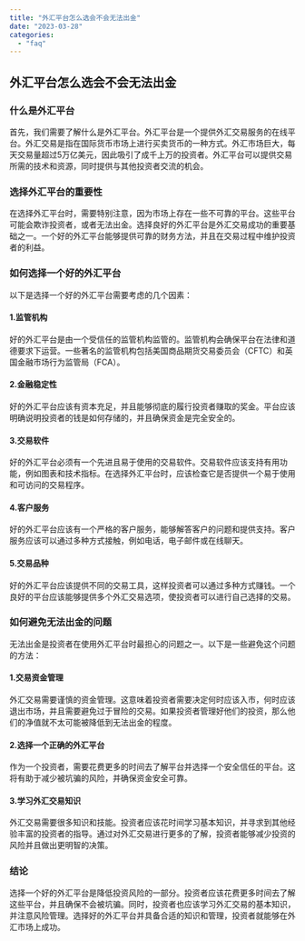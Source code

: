 ```yaml
---
title: "外汇平台怎么选会不会无法出金"
date: "2023-03-28"
categories: 
  - "faq"
---
```


## 外汇平台怎么选会不会无法出金

### 什么是外汇平台

首先，我们需要了解什么是外汇平台。外汇平台是一个提供外汇交易服务的在线平台。外汇交易是指在国际货币市场上进行买卖货币的一种方式。外汇市场巨大，每天交易量超过5万亿美元，因此吸引了成千上万的投资者。外汇平台可以提供交易所需的技术和资源，同时提供与其他投资者交流的机会。

### 选择外汇平台的重要性

在选择外汇平台时，需要特别注意，因为市场上存在一些不可靠的平台。这些平台可能会欺诈投资者，或者无法出金。选择良好的外汇平台是外汇交易成功的重要基础之一。一个好的外汇平台能够提供可靠的财务方法，并且在交易过程中维护投资者的利益。

### 如何选择一个好的外汇平台

以下是选择一个好的外汇平台需要考虑的几个因素：

#### 1.监管机构

好的外汇平台是由一个受信任的监管机构监管的。监管机构会确保平台在法律和道德要求下运营。一些著名的监管机构包括美国商品期货交易委员会（CFTC）和英国金融市场行为监管局（FCA）。

#### 2.金融稳定性

好的外汇平台应该有资本充足，并且能够彻底的履行投资者赚取的奖金。平台应该明确说明投资者的钱是如何存储的，并且确保资金是完全安全的。

#### 3.交易软件

好的外汇平台必须有一个先进且易于使用的交易软件。交易软件应该支持有用功能，例如图表和技术指标。在选择外汇平台时，应该检查它是否提供一个易于使用和可访问的交易程序。

#### 4.客户服务

好的外汇平台应该有一个严格的客户服务，能够解答客户的问题和提供支持。客户服务应该可以通过多种方式接触，例如电话，电子邮件或在线聊天。

#### 5.交易品种

好的外汇平台应该提供不同的交易工具，这样投资者可以通过多种方式赚钱。一个良好的平台应该能够提供多个外汇交易选项，使投资者可以进行自己选择的交易。

### 如何避免无法出金的问题

无法出金是投资者在使用外汇平台时最担心的问题之一。以下是一些避免这个问题的方法：

#### 1.交易资金管理

外汇交易需要谨慎的资金管理。这意味着投资者需要决定何时应该入市，何时应该退出市场，并且需要避免过于冒险的交易。如果投资者管理好他们的投资，那么他们的净值就不太可能被降低到无法出金的程度。

#### 2.选择一个正确的外汇平台

作为一个投资者，需要花费更多的时间去了解平台并选择一个安全信任的平台。这将有助于减少被坑骗的风险，并确保资金安全可靠。

#### 3.学习外汇交易知识

外汇交易需要很多知识和技能。投资者应该花时间学习基本知识，并寻求到其他经验丰富的投资者的指导。通过对外汇交易进行更多的了解，投资者能够减少投资的风险并且做出更明智的决策。

### 结论

选择一个好的外汇平台是降低投资风险的一部分。投资者应该花费更多时间去了解这些平台，并且确保不会被坑骗。同时，投资者也应该学习外汇交易的基本知识，并注意风险管理。选择好的外汇平台并具备合适的知识和管理，投资者就能够在外汇市场上成功。
